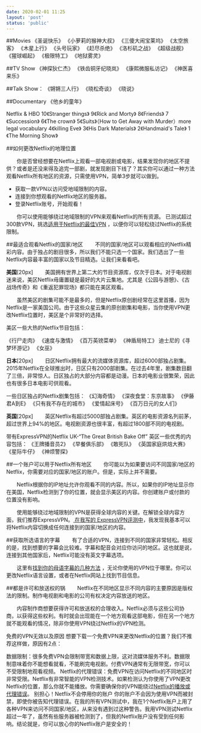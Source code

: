 ```yaml
---
date: 2020-02-01 11:25
layout: 'post'
status: 'public'
---
```


##Movies
《圣诞快乐》
《小萝莉的猴神大叔》
《三傻大闹宝莱坞》
《太空旅客》
《木星上行》
《头号玩家》
《赶尽杀绝》
《洛杉矶之战》
《超级战舰》
《猩球崛起》
《极限特工》
《地狱雾灵》

##TV Show
《神探狄仁杰》
《铁齿铜牙纪晓岚》
《康熙微服私访记》
《神医喜来乐》

##Talk Show：
《锵锵三人行》
《晓松奇谈》
《晓说》

##Documentary
《他乡的童年》

Netflix & HBO
10《Stranger things》
9《Rick and Morty》
8《Friends》
7《Succession》
6《The crown》
5《Suits》（How to Get Away with Murder）more legal vocabulary
4《killing Eve》
3《His Dark Materials》
2《Handmaid's Tale》
1《The Morning Show》

##如何更改Netflix的地理位置

&emsp;&emsp;你是否曾经想要在Netflix上观看一部电视剧或电影，结果发现你的地区不提供？或者是还没来得及追完一部剧，就发现剧目下线了？其实你可以通过一种方法观看Netflix所有地区的资源，只需使用VPN，简单3步就可以做到。

- 获取一款VPN以访问受地域限制的内容。
- 连接到你想观看的Netflix地区的服务器。
- 登录Netflix账号，开始观看！

&emsp;&emsp;你可以使用能够绕过地域限制的VPN来观看Netflix的所有资源。 已测试超过300款VPN，挑选[适用于Netflix的最佳VPN](https://zh.wizcase.com/blog/%e4%bb%8d%e7%84%b6%e8%83%bd%e5%a4%9f%e8%a7%a3%e9%94%81netflix%e7%9a%84%e6%9c%80%e4%bd%b3%e6%ac%bevpn/) ，以便你可以轻松绕过Netflix的系统限制。

##最适合观看Netflix的国家/地区
&emsp;&emsp;不同的国家/地区可以观看相应的Netflix精彩内容。由于独占的剧目很多，所以我们不能只选一个国家。我们选出了一些Netflix内容最丰富的国家以及节目精选。让我们来看看吧。

**美国**[20px]
&emsp;&emsp;美国拥有世界上第二大的节目资源库，仅次于日本。对于电视剧迷来说，美区Netflix毋庸置疑是最好的大片云集地。尤其是《公园与游憩》、《古战场传奇》和《重返犯罪现场》都只能在美区观看。

&emsp;&emsp;虽然美区的剧集可能不是最多的，但是Netflix原创剧经常在这里首播，因为Netflix是一家美国公司。由于这些众星云集的原创剧集和电影，当你使用VPN更改Netflix位置时，美区是个非常好的选择。

美区一些大热的Netflix节目包括：

《行尸走肉》
《速度与激情》
《百万英镑菜单》
《神盾局特工》
迪士尼的《寻梦环游记》
《女巫》

**日本**[20px]
&emsp;&emsp;日区Netflix拥有最大的流媒体资源库，超过6000部独占剧集。2015年Netflix在全球推出时，日区只有2000部剧集。在过去4年里，剧集数目翻了三倍，非常惊人。日区独占的大部分内容都是动漫。日本的电影业很繁荣，因此也有很多日本电影可供观看。

一些日区独占的Netflix剧集包括：
《幻海奇情》
《深夜食堂：东京故事》
《伊藤君A到E》
《只有我不存在的城市》
《爱情起床号》
《百万日元的女人们》

**英国**[20px]
&emsp;&emsp;英区Netflix有超过5000部独占剧集。英区的电影资源名列前茅，超过世界上94%的地区。电视剧资源也很丰富，有超过1800部不同的电视剧。

带有ExpressVPN的Netflix UK-“The Great British Bake Off”
英区一些优秀的内容包括：
《王牌播音员2》
《早餐俱乐部》
《敢死队》
《英国家庭烘焙大赛》
《星际牛仔》
《神烦警探》

##一个账户可以用于Netflix所有地区
&emsp;&emsp;你可能以为如果要访问不同国家/地区的Netflix，你需要对应的国家/地区的账户。但是，实际上并不需要。

&emsp;&emsp;Netflix根据你的IP地址允许你观看不同的内容。所以，如果你的IP地址显示你在美国，Netflix检测到了你的位置，就会显示美区的内容。你创建账户或付款的位置没有影响。

&emsp;&emsp;使用能够绕过地域限制的VPN是获得全球内容的关键。在解锁全球内容方面，我们推荐ExpressVPN。[ 在我写的 ExpressVPN评测中](https://zh.wizcase.com/reviews/expressvpn/)，我发现我基本可以将Netflix内容切换成任何连接到的国家/地区的内容。

##获取所选语言的字幕
&emsp;&emsp;有了合适的VPN，连接到不同的国家非常轻松。相反的是，找到想要的字幕会比较难。字幕和配音会对应你访问的地区。这也就是说，连接到其他国家后，Netflix可能没有英文字幕选项。

&emsp;&emsp;这里有[找到你的母语字幕的几种方法](https://zh.wizcase.com/blog/%e5%9c%a8netflix%e8%8e%b7%e5%8f%96%e7%9b%ae%e6%a0%87%e8%af%ad%e8%a8%80%e5%ad%97%e5%b9%95%e7%9a%84%e7%a7%8d%e6%96%b9%e6%b3%95/) ，无论你使用的VPN位于哪里。你可以更改Netflix语言设置，或者在Netflix网站上找到节目信息。

##都是许可和放送权的锅
&emsp;&emsp;Netflix在不同地区显示不同内容的主要原因是版权法的限制。制作电视剧和电影的公司有权决定内容放送的地区。

&emsp;&emsp;内容制作商想要获得许可和放送权的合理收入。Netflix必须与这些公司协商，以获得这些权利。有时就会出现能在一个地方观看这部电影，但在另一个地方就不能观看的情况，除非你使用VPN绕过Netflix的VPN检测。

免费的VPN无效以及原因
想要下载一个免费VPN来更改Netflix的位置？我们不推荐这样做，原因有2点：

数据限制：很多免费VPN会限制带宽和数据上限，这对流媒体服务不利。数据限制意味着你不能想看就看，不能刷完电视剧。付费VPN通常有无限带宽，你可以不受限制地观看视频。
Netflix的代理错误：免费VPN在访问Netflix的不同地区时非常受限。Netflix有非常智能的VPN检测技术。如果检测认为你使用了VPN更改Netflix的位置，那么你就不能播放。你需要确保你的VPN能绕过[Netflix的播放或代理错误](https://zh.wizcase.com/blog/%e8%a7%a3%e5%86%b3netflix%e4%bb%a3%e7%90%86%e9%94%99%e8%af%af%e5%92%8c%e4%b8%b2%e6%b5%81%e9%94%99%e8%af%af%e7%9a%84%e5%bf%ab%e6%8d%b7%e6%96%b9%e6%b3%95/)。
别担心！Netflix不会停用你的账户
你的账户不会因为使用VPN而被封禁，即使你被告知代理错误。在我的所有VPN测试中，我在1个Netflix账户上用了各种VPN来访问不同国家/地区，从来没有遇到过这种警告。我用VPN测试Netflix超过一年了，虽然有些服务器被检测到了，但我的Netflix账户没有受到任何影响。结论就是，你可以放心你的Netflix账户是安全的！













